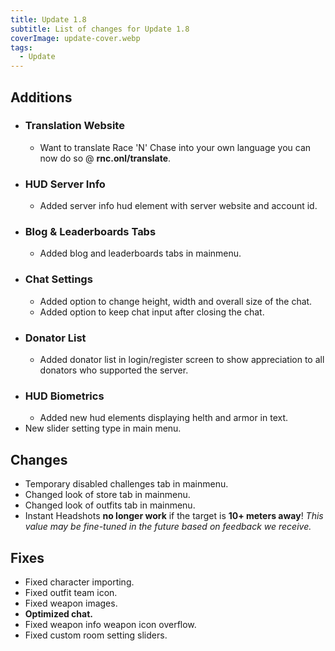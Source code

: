 ```yaml
---
title: Update 1.8
subtitle: List of changes for Update 1.8
coverImage: update-cover.webp
tags:
  - Update
---
```


## Additions

- ### Translation Website
  - Want to translate Race 'N' Chase into your own language you can now do so @ **rnc.onl/translate**.
- ### HUD Server Info
  - Added server info hud element with server website and account id.
- ### Blog & Leaderboards Tabs
  - Added blog and leaderboards tabs in mainmenu.
- ### Chat Settings
  - Added option to change height, width and overall size of the chat.
  - Added option to keep chat input after closing the chat.
- ### Donator List
  - Added donator list in login/register screen to show appreciation to all donators who supported the server.
- ### HUD Biometrics
  - Added new hud elements displaying helth and armor in text.
- New slider setting type in main menu.

## Changes

- Temporary disabled challenges tab in mainmenu.
- Changed look of store tab in mainmenu.
- Changed look of outfits tab in mainmenu.
- Instant Headshots **no longer work** if the target is **10+ meters away**! _This value may be fine-tuned in the future based on feedback we receive._

## Fixes

- Fixed character importing.
- Fixed outfit team icon.
- Fixed weapon images.
- **Optimized chat.**
- Fixed weapon info weapon icon overflow.
- Fixed custom room setting sliders.
